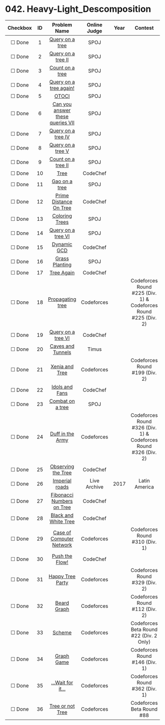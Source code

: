 # 042. Heavy-Light_Descomposition


| Checkbox | ID | Problem Name|Online Judge|Year|Contest|Difficulty Level|
|:---:|:---:|:---:|:---:|:---:|:---:|:---:|
|&#9744; Done|1|[Query on a tree](http://www.spoj.com/problems/QTREE/)|SPOJ|||1|
|&#9744; Done|2|[Query on a tree II](http://www.spoj.com/problems/QTREE2/)|SPOJ|||1|
|&#9744; Done|3|[Count on a tree](http://www.spoj.com/problems/COT/)|SPOJ|||1|
|&#9744; Done|4|[Query on a tree again!](http://www.spoj.com/problems/QTREE3/)|SPOJ|||1|
|&#9744; Done|5|[OTOCI](http://www.spoj.com/problems/OTOCI/)|SPOJ|||2|
|&#9744; Done|6|[Can you answer these queries VII](http://www.spoj.com/problems/GSS7/)|SPOJ|||2|
|&#9744; Done|7|[Query on a tree IV](http://www.spoj.com/problems/QTREE4/)|SPOJ|||2|
|&#9744; Done|8|[Query on a tree V](http://www.spoj.com/problems/QTREE5/)|SPOJ|||2|
|&#9744; Done|9|[Count on a tree II](http://www.spoj.com/problems/COT2/)|SPOJ|||2|
|&#9744; Done|10|[Tree](http://www.codechef.com/problems/RRTREE)|CodeChef|||3|
|&#9744; Done|11|[Gao on a tree](http://www.spoj.com/problems/GOT/)|SPOJ|||3|
|&#9744; Done|12|[Prime Distance On Tree](http://www.codechef.com/problems/PRIMEDST)|CodeChef|||3|
|&#9744; Done|13|[Coloring Trees](http://www.spoj.com/problems/BTCODE_G/)|SPOJ|||3|
|&#9744; Done|14|[Query on a tree VI](http://www.spoj.com/problems/QTREE6/)|SPOJ|||3|
|&#9744; Done|15|[Dynamic GCD](http://www.codechef.com/problems/DGCD)|CodeChef|||3|
|&#9744; Done|16|[Grass Planting](http://www.spoj.com/problems/GRASSPLA/)|SPOJ|||4|
|&#9744; Done|17|[Tree Again](http://www.codechef.com/problems/RRTREE2)|CodeChef|||4|
|&#9744; Done|18|[Propagating tree](http://codeforces.com/problemset/problem/383/C)|Codeforces||Codeforces Round #225 (Div. 1) & Codeforces Round #225 (Div. 2)|4|
|&#9744; Done|19|[Query on a tree VI](http://www.codechef.com/problems/QTREE6)|CodeChef|||4|
|&#9744; Done|20|[Caves and Tunnels](http://acm.timus.ru/problem.aspx?space=1&num=1553)|Timus|||4|
|&#9744; Done|21|[Xenia and Tree](http://codeforces.com/problemset/problem/342/E)|Codeforces||Codeforces Round #199 (Div. 2)|4|
|&#9744; Done|22|[Idols and Fans](http://www.codechef.com/problems/IDOLS)|CodeChef|||4|
|&#9744; Done|23|[Combat on a tree](http://www.spoj.com/problems/COT3/)|SPOJ|||5|
|&#9744; Done|24|[Duff in the Army](http://codeforces.com/problemset/problem/587/C)|Codeforces||Codeforces Round #326 (Div. 1) & Codeforces Round #326 (Div. 2)|5|
|&#9744; Done|25|[Observing the Tree](http://www.codechef.com/problems/QUERY)|CodeChef|||5|
|&#9744; Done|26|[Imperial roads](https://icpcarchive.ecs.baylor.edu/index.php?option=onlinejudge&page=show_problem&problem=6218)|Live Archive|2017|Latin America|5|
|&#9744; Done|27|[Fibonacci Numbers on Tree](http://www.codechef.com/problems/FIBTREE)|CodeChef|||6|
|&#9744; Done|28|[Black and White Tree](http://www.codechef.com/problems/GERALD2)|CodeChef|||6|
|&#9744; Done|29|[Case of Computer Network](http://codeforces.com/problemset/problem/555/E)|Codeforces||Codeforces Round #310 (Div. 1)|7|
|&#9744; Done|30|[Push the Flow!](http://www.codechef.com/problems/PUSHFLOW)|CodeChef|||7|
|&#9744; Done|31|[Happy Tree Party](http://codeforces.com/problemset/problem/593/D)|Codeforces||Codeforces Round #329 (Div. 2)|7|
|&#9744; Done|32|[Beard Graph](http://codeforces.com/problemset/problem/165/D)|Codeforces||Codeforces Round #112 (Div. 2)|7|
|&#9744; Done|33|[Scheme](http://codeforces.com/problemset/problem/22/E)|Codeforces||Codeforces Beta Round #22 (Div. 2 Only)|8|
|&#9744; Done|34|[Graph Game](http://codeforces.com/problemset/problem/235/D)|Codeforces||Codeforces Round #146 (Div. 1)|9|
|&#9744; Done|35|[...Wait for it...](http://codeforces.com/problemset/problem/696/E)|Codeforces||Codeforces Round #362 (Div. 1)|9|
|&#9744; Done|36|[Tree or not Tree](http://codeforces.com/problemset/problem/117/E)|Codeforces||Codeforces Beta Round #88|10|

